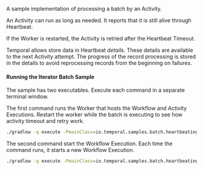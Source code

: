 A sample implementation of processing a batch by an Activity.

An Activity can run as long as needed. 
It reports that it is still alive through Heartbeat. 

If the Worker is restarted, the Activity is retried after the Heartbeat Timeout. 

Temporal allows store data in Heartbeat _details_. 
These details are available to the next Activity attempt. 
The progress of the record processing is stored in the details to avoid reprocessing records from the beginning on failures.

#### Running the Iterator Batch Sample

The sample has two executables. Execute each command in a separate terminal window.

The first command runs the Worker that hosts the Workflow and Activity Executions. Restart the worker while the batch is
executing to see how activity timeout and retry work.

```bash
./gradlew -q execute -PmainClass=io.temporal.samples.batch.heartbeatingactivity.HeartbeatingActivityBatchWorker
```

The second command start the Workflow Execution. Each time the command runs, it starts a new Workflow Execution.

```bash
./gradlew -q execute -PmainClass=io.temporal.samples.batch.heartbeatingactivity.HeartbeatingActivityBatchStarter
```
